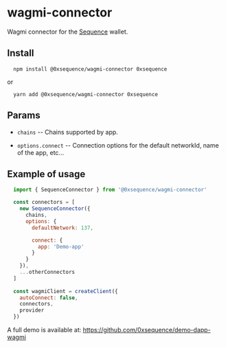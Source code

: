 # wagmi-connector

Wagmi connector for the [Sequence](https://sequence.xyz/) wallet.

## Install

```shell
  npm install @0xsequence/wagmi-connector 0xsequence
```
or
```shell
  yarn add @0xsequence/wagmi-connector 0xsequence
```


## Params

* `chains` -- Chains supported by app.

* `options.connect` -- Connection options for the default networkId, name of the app, etc...


## Example of usage

```js
  import { SequenceConnector } from '@0xsequence/wagmi-connector'

  const connectors = [
    new SequenceConnector({
      chains,
      options: {
        defaultNetwork: 137,

        connect: {
          app: 'Demo-app'
        }
      }
    }),
    ...otherConnectors
  ]
  
  const wagmiClient = createClient({
    autoConnect: false,
    connectors,
    provider
  })
```

A full demo is available at: https://github.com/0xsequence/demo-dapp-wagmi
